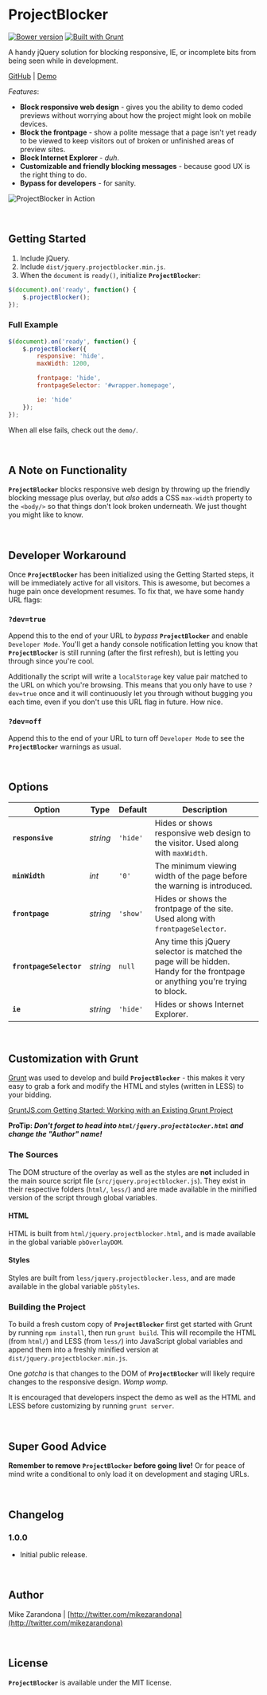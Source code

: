 # ProjectBlocker

[![Bower version](https://badge.fury.io/bo/project-blocker.png)](http://badge.fury.io/bo/project-blocker)
[![Built with Grunt](https://cdn.gruntjs.com/builtwith.png)](http://gruntjs.com/)

A handy jQuery solution for blocking responsive, IE, or incomplete bits from being seen while in development.

[GitHub](https://github.com/mike-zarandona/ProjectBlocker) | [Demo](http://codepen.io/mike-zarandona/full/bNYvmw/)

_Features_:
- **Block responsive web design** - gives you the ability to demo coded previews without worrying about how the project might look on mobile devices.
- **Block the frontpage** - show a polite message that a page isn't yet ready to be viewed to keep visitors out of broken or unfinished areas of preview sites.
- **Block Internet Explorer** - _duh_.
- **Customizable and friendly blocking messages** - because good UX is the right thing to do.
- **Bypass for developers** - for sanity.

![ProjectBlocker in Action](http://i.imgur.com/Vliy8dR.gif)

<br />



## Getting Started
1. Include jQuery.
1. Include `dist/jquery.projectblocker.min.js`.
1. When the `document` is `ready()`, initialize **`ProjectBlocker`**:

```javascript
$(document).on('ready', function() {
	$.projectBlocker();
});
```

### Full Example
```javascript
$(document).on('ready', function() {
	$.projectBlocker({
		responsive: 'hide',
		maxWidth: 1200,

		frontpage: 'hide',
		frontpageSelector: '#wrapper.homepage',

		ie: 'hide'
	});
});
```

When all else fails, check out the `demo/`.

<br />



## A Note on Functionality
**`ProjectBlocker`** blocks responsive web design by throwing up the friendly blocking message plus overlay, but _also_ adds a CSS `max-width` property to the `<body/>` so that things don't look broken underneath.  We just thought you might like to know.

<br />



## Developer Workaround
Once **`ProjectBlocker`** has been initialized using the Getting Started steps, it will be immediately active for all visitors.  This is awesome, but becomes a huge pain once development resumes.  To fix that, we have some handy URL flags:

### `?dev=true`
Append this to the end of your URL to _bypass_ **`ProjectBlocker`** and enable `Developer Mode`.  You'll get a handy console notification letting you know that **`ProjectBlocker`** is still running (after the first refresh), but is letting you through since you're cool.

Additionally the script will write a `localStorage` key value pair matched to the URL on which you're browsing.  This means that you only have to use `?dev=true` once and it will continuously let you through without bugging you each time, even if you don't use this URL flag in future.  How nice.

### `?dev=off`
Append this to the end of your URL to turn off `Developer Mode` to see the **`ProjectBlocker`** warnings as usual.

<br />



## Options
| Option 	| Type 	| Default 	| Description 	|
|--------	|------	|---------	|-------------	|
| **`responsive`** | _string_	| `'hide'`	| Hides or shows responsive web design to the visitor. Used along with `maxWidth`.	|
| **`minWidth`**	| _int_	| `'0'`	| The minimum viewing width of the page before the warning is introduced.	|
| **`frontpage`**	| _string_	| `'show'`	| Hides or shows the frontpage of the site. Used along with `frontpageSelector`.	|
| **`frontpageSelector`**	| _string_	| `null`	| Any time this jQuery selector is matched the page will be hidden. Handy for the frontpage or anything you're trying to block.	|
| **`ie`**	| _string_	| `'hide'`	| Hides or shows Internet Explorer.	|

<br />



## Customization with Grunt
[Grunt](http://gruntjs.com) was used to develop and build **`ProjectBlocker`** - this makes it very easy to grab a fork and modify the HTML and styles (written in LESS) to your bidding.

[GruntJS.com Getting Started: Working with an Existing Grunt Project](http://gruntjs.com/getting-started#working-with-an-existing-grunt-project)

**ProTip: _Don't forget to head into `html/jquery.projectblocker.html` and change the "Author" name!_**

### The Sources
The DOM structure of the overlay as well as the styles are **not** included in the main source script file (`src/jquery.projectblocker.js`).  They exist in their respective folders (`html/`, `less/`) and are made available in the minified version of the script through global variables.

#### HTML
HTML is built from `html/jquery.projectblocker.html`, and is made available in the global variable `pbOverlayDOM`.

#### Styles
Styles are built from `less/jquery.projectblocker.less`, and are made available in the global variable `pbStyles`.

### Building the Project
To build a fresh custom copy of **`ProjectBlocker`** first get started with Grunt by running `npm install`, then run `grunt build`. This will recompile the HTML (from `html/`) and LESS (from `less/`) into JavaScript global variables and append them into a freshly minified version at `dist/jquery.projectblocker.min.js`.

One _gotcha_ is that changes to the DOM of **`ProjectBlocker`** will likely require changes to the responsive design.  _Womp womp._

It is encouraged that developers inspect the demo as well as the HTML and LESS before customizing by running `grunt server`.

<br />



## Super Good Advice
**Remember to remove `ProjectBlocker` before going live!** Or for peace of mind write a conditional to only load  it on development and staging URLs. 

<br />



## Changelog

### 1.0.0
- Initial public release.

<br />


## Author
Mike Zarandona | [http://twitter.com/mikezarandona](http://twitter.com/mikezarandona)

<br />


## License
**`ProjectBlocker`** is available under the MIT license.